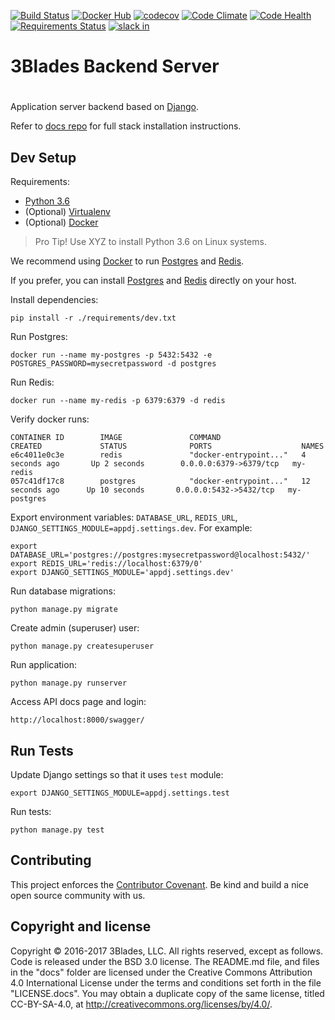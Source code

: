 [![Build Status](https://travis-ci.org/3Blades/app-backend.svg?branch=master)](https://travis-ci.org/3Blades/app-backend)
[![Docker Hub](https://img.shields.io/badge/docker-ready-blue.svg)](https://hub.docker.com/r/3blades/app-backend/)
[![codecov](https://codecov.io/gh/3Blades/app-backend/branch/master/graph/badge.svg)](https://codecov.io/gh/3Blades/app-backend)
[![Code Climate](https://codeclimate.com/github/3Blades/app-backend/badges/gpa.svg)](https://codeclimate.com/github/3Blades/app-backend)
[![Code Health](https://landscape.io/github/3Blades/app-backend/master/landscape.svg?style=flat)](https://landscape.io/github/3Blades/app-backend/master)
[![Requirements Status](https://requires.io/github/3Blades/app-backend/requirements.svg?branch=master)](https://requires.io/github/3Blades/app-backend/requirements/?branch=master)
[![slack in](https://slackin-pypmyuhqds.now.sh/badge.svg)](https://slackin-pypmyuhqds.now.sh/)

# 3Blades Backend Server
#

Application server backend based on [Django](https://www.djangoproject.com/).

Refer to [docs repo](https://github.com/3blades/docs) for full stack installation instructions.

## Dev Setup

Requirements:

- [Python 3.6](https://www.python.org/downloads/release/python-360/)
- (Optional) [Virtualenv](https://virtualenv.pypa.io/en/stable/installation/)
- (Optional) [Docker](https://docs.docker.com/engine/installation/)

> Pro Tip! Use XYZ to install Python 3.6 on Linux systems.

We recommend using [Docker](https://docs.docker.com/engine/installation/) to run [Postgres](https://hub.docker.com/_/postgres/) and [Redis](https://hub.docker.com/_/redis/).

If you prefer, you can install [Postgres](https://www.postgresql.org/docs/current/static/tutorial-install.html) and [Redis](https://redis.io/topics/quickstart) directly on your host.

Install dependencies:

    pip install -r ./requirements/dev.txt

Run Postgres:

    docker run --name my-postgres -p 5432:5432 -e POSTGRES_PASSWORD=mysecretpassword -d postgres

Run Redis:

    docker run --name my-redis -p 6379:6379 -d redis

Verify docker runs:

```
CONTAINER ID        IMAGE               COMMAND                  CREATED             STATUS              PORTS                    NAMES
e6c4011e0c3e        redis               "docker-entrypoint..."   4 seconds ago       Up 2 seconds        0.0.0.0:6379->6379/tcp   my-redis
057c41df17c8        postgres            "docker-entrypoint..."   12 seconds ago      Up 10 seconds       0.0.0.0:5432->5432/tcp   my-postgres
```

Export environment variables: `DATABASE_URL`, `REDIS_URL`, `DJANGO_SETTINGS_MODULE=appdj.settings.dev`. For example:

    export DATABASE_URL='postgres://postgres:mysecretpassword@localhost:5432/'
    export REDIS_URL='redis://localhost:6379/0'
    export DJANGO_SETTINGS_MODULE='appdj.settings.dev'

Run database migrations:

    python manage.py migrate

Create admin (superuser) user:

    python manage.py createsuperuser

Run application:

    python manage.py runserver

Access API docs page and login:

    http://localhost:8000/swagger/

## Run Tests

Update Django settings so that it uses `test` module:

    export DJANGO_SETTINGS_MODULE=appdj.settings.test

Run tests:

    python manage.py test

## Contributing

This project enforces the [Contributor Covenant](./CODE_OF_CONDUCT.md). Be kind
and build a nice open source community with us.


## Copyright and license

Copyright © 2016-2017 3Blades, LLC. All rights reserved, except as follows. Code
is released under the BSD 3.0 license. The README.md file, and files in the
"docs" folder are licensed under the Creative Commons Attribution 4.0
International License under the terms and conditions set forth in the file
"LICENSE.docs". You may obtain a duplicate copy of the same license, titled
CC-BY-SA-4.0, at http://creativecommons.org/licenses/by/4.0/.
